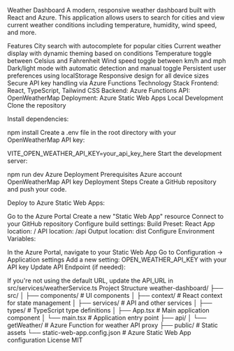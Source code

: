 Weather Dashboard
A modern, responsive weather dashboard built with React and Azure. This application allows users to search for cities and view current weather conditions including temperature, humidity, wind speed, and more.

Features
City search with autocomplete for popular cities
Current weather display with dynamic theming based on conditions
Temperature toggle between Celsius and Fahrenheit
Wind speed toggle between km/h and mph
Dark/light mode with automatic detection and manual toggle
Persistent user preferences using localStorage
Responsive design for all device sizes
Secure API key handling via Azure Functions
Technology Stack
Frontend: React, TypeScript, Tailwind CSS
Backend: Azure Functions
API: OpenWeatherMap
Deployment: Azure Static Web Apps
Local Development
Clone the repository

Install dependencies:

npm install
Create a .env file in the root directory with your OpenWeatherMap API key:

VITE_OPEN_WEATHER_API_KEY=your_api_key_here
Start the development server:

npm run dev
Azure Deployment
Prerequisites
Azure account
OpenWeatherMap API key
Deployment Steps
Create a GitHub repository and push your code.

Deploy to Azure Static Web Apps:

Go to the Azure Portal
Create a new "Static Web App" resource
Connect to your GitHub repository
Configure build settings:
Build Preset: React
App location: /
API location: /api
Output location: dist
Configure Environment Variables:

In the Azure Portal, navigate to your Static Web App
Go to Configuration → Application settings
Add a new setting: OPEN_WEATHER_API_KEY with your API key
Update API Endpoint (if needed):

If you're not using the default URL, update the API_URL in src/services/weatherService.ts
Project Structure
weather-dashboard/
├── src/
│   ├── components/         # UI components
│   ├── context/            # React context for state management
│   ├── services/           # API and other services
│   ├── types/              # TypeScript type definitions
│   ├── App.tsx             # Main application component
│   └── main.tsx            # Application entry point
├── api/
│   └── getWeather/         # Azure Function for weather API proxy
├── public/                 # Static assets
└── static-web-app.config.json  # Azure Static Web App configuration
License
MIT
